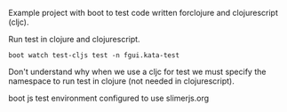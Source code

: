 Example project with boot to test code written forclojure and clojurescript (cljc).

Run test in clojure and clojurescript.

```
boot watch test-cljs test -n fgui.kata-test
```

Don't understand why when we use a cljc for
test we must specify the namespace to run test in clojure
(not needed in clojurescript).

boot js test environment configured to use slimerjs.org

